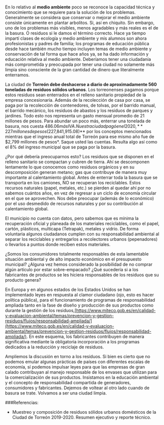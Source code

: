 
</br></br></br>
En lo relativo al **medio ambiente** poco se reconoce la capacidad técnica y conocimiento que se requiere para la solución de los problemas. Generalmente se considera que conservar o mejorar el medio ambiente consiste únicamente en plantar arbolitos. Si, así en chiquito. Sin embargo, uno de los problemas más visibles, menos agradables y más reales es el de la basura. O residuos si le damos el término correcto. Hace ya tiempo impartí clases de ecología y medio ambiente y mis alumnos son ahora profesionistas y padres de familia; los programas de educación pública desde hace también mucho tiempo incluyen temas de medio ambiente y conservación de tal forma que hace años ya, se ha dado información y educación relativa al medio ambiente.  Deberíamos tener una ciudadanía más comprometida y preocupada por tener una ciudad no solamente más limpia sino consciente de la gran cantidad de dinero que literalmente enterramos.

La ciudad de **Torreón debe deshacerse a diario de aproximadamente 560 toneladas de residuos sólidos urbanos**. Los torreonenses pagamos porque estos residuos sean enterrados en el relleno sanitario propiedad de la empresa concesionaria. Además de la recolección de casa por casa, se paga por la recolección de contenedores, de tolvas, por el barrido manual, el barrido mecánico, los residuos de abastos y los residuos de parques y jardines. Todo esto nos representa un gasto mensual promedio de 21 millones de pesos. Para abundar un poco más, enterrar una tonelada de basura, nos cuesta $486.06 más IVA.  Nuestra ciudad pagó en el 2020, **227 millones de pesos ($227,841,915.08)** por los conceptos mencionados mientras que el ingreso anual total de Torreón para ese mismo año fue de $2,799 millones de pesos*. Saque usted las cuentas. Resulta algo así como el 8% del ingreso municipal que se paga por la basura.

¿Por qué debería preocuparnos esto? Los residuos que se disponen en el relleno sanitario se compactan y cubren de tierra. Ahí se descomponen lentamente lo que conocemos como residuos orgánicos y en su descomposición generan metano; gas que contribuye de manera muy importante al calentamiento global. Antes de enterrar toda la basura que se transporta en los camiones, NO se recuperan los reciclables. Estos recursos naturales (papel, metales, etc.) se pierden al quedar ahí por no sabemos cuántos años, en vez de regresar a un ciclo de economía circular en el que se aprovechen. Nos debe preocupar (además de lo económico) por el uso desmedido de recursos naturales y por su contribución al calentamiento global.

El municipio no cuenta con datos, pero sabemos que es mínima la recuperación oficial y planeada de los materiales reciclables, como el papel, cartón, plásticos, multicapa (Tetrapak), metales y vidrio. De forma voluntaria algunos ciudadanos cumplen con su responsabilidad ambiental al separar los reciclables y entregarlos a recolectores urbanos (pepenadores) o llevarlos a puntos donde reciben estos materiales.

¿Somos los consumidores totalmente responsables de esta lamentable situación ambiental y de alto impacto económico en el presupuesto municipal? ¿Alguna vez hemos considerado la posibilidad de no comprar algún artículo por estar sobre-empacado? ¿Qué sucedería si a los fabricantes de productos se les hiciera responsables de los residuos que su producto genera?

En Europa y en algunos estados de los Estados Unidos se han implementado leyes en respuesta al clamor ciudadano (ojo, esto es hacer política pública), para el funcionamiento de programas de responsabilidad ampliada tanto en la fase de diseño y producción de sus productos como durante la gestión de los residuos,[https://www.miteco.gob.es/en/calidad-y-evaluacion-ambiental/temas/prevencion-y-gestion-residuos/flujos/responsabilidad-ampliada/](https://www.miteco.gob.es/en/calidad-y-evaluacion-ambiental/temas/prevencion-y-gestion-residuos/flujos/responsabilidad-ampliada/). En este esquema, los fabricantes contribuyen de manera significativa mediante la obligatoria incorporación a los programas dedicados a la reducción y reciclaje de residuos.

Ampliemos la discusión en torno a los residuos. Si bien es cierto que no podemos emular algunas prácticas de países con diferentes escalas de economía, sí podemos impulsar leyes para que las empresas de gran calado contribuyan al manejo responsable de los envases que utilizan para la comercialización de sus productos.  Insistamos en la educación ambiental y el concepto de responsabilidad compartida de generadores, consumidores y fabricantes. Dejemos de voltear al otro lado cuando de basura se trate. Volvamos a ser una ciudad limpia.

###Referencias:

- Muestreo y composición de residuos sólidos urbanos domésticos de la Ciudad de Torreón 2019-2020. Resumen ejecutivo y reporte técnico.

</br></br>
